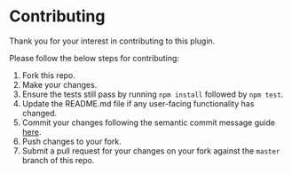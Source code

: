 # Contributing

Thank you for your interest in contributing to this plugin.

Please follow the below steps for contributing:

1. Fork this repo.
2. Make your changes.
3. Ensure the tests still pass by running `npm install` followed by `npm test`.
4. Update the README.md file if any user-facing functionality has changed.
5. Commit your changes following the semantic commit message guide
   [here](https://seesparkbox.com/foundry/semantic_commit_messages).
6. Push changes to your fork.
7. Submit a pull request for your changes on your fork against the `master`
   branch of this repo.
